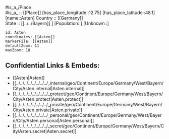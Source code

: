 ﻿---
location: [48.1,12.75] 
mapzoom: [7,12] 
mapmarker: city 
type: City
tags:
- geo/City


SpocWebEntityId: 28907
isDeleted: false
confidential: public

---
#is_a_/Place  
#is_a_ :: [[Place]] 
[has_place_longitude::12.75] 
[has_place_latitude::48.1] 
[name::Asten] 
Country :: [[Germany]]  
State :: [[../../Bayern]] ] 
[Population::] 
[Unknown::] 


```leaflet
id: Asten
coordinates: [[Asten]] 
markerFile: [[Asten]] 
defaultZoom: 11 
maxZoom: 18
```


## Confidential Links & Embeds: 
- [[Asten|Asten]]  
- [[../../../../../../../../_internal/geo/Continent/Europe/Germany/West/Bayern/City/Asten.internal|Asten.internal]] 
- [[../../../../../../../../_protect/geo/Continent/Europe/Germany/West/Bayern/City/Asten.protect|Asten.protect]] 
- [[../../../../../../../../_private/geo/Continent/Europe/Germany/West/Bayern/City/Asten.private|Asten.private]] 
- [[../../../../../../../../_personal/geo/Continent/Europe/Germany/West/Bayern/City/Asten.personal|Asten.personal]] 
- [[../../../../../../../../_secret/geo/Continent/Europe/Germany/West/Bayern/City/Asten.secret|Asten.secret]] 
